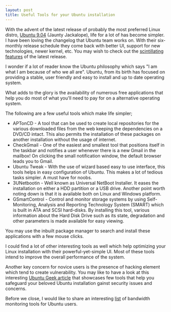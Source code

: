 ```yaml
---
layout: post
title: Useful Tools for your Ubuntu installation
---
```


With the advent of the latest release of probably the most preferred Linux distro, <a href="http://www.ubuntu.com/getubuntu/releasenotes/904overview">Ubuntu 9.04</a> (Jaunty Jackalope), life for a lot of has become simpler. I have been loving the changelog that Ubuntu team works on. With their six-monthly release schedule they come back with better UI, support for new technologies, newer kernel, etc. You may wish to check out the <a href="http://www.ubuntu.com/products/whatisubuntu/904features/">scintillating features</a> of the latest release.

I wonder if a lot of reader know the Ubuntu philosophy which says "I am what I am because of who we all are". Ubuntu, from its birth has focused on providing a stable, user friendly and easy to install and up to date operating system.

What adds to the glory is the availability of numerous free applications that help you do most of what you'll need to pay for on a alternative operating system.

The following are a few useful tools which make life simpler;

- APTonCD - A tool that can be used to create local repositories for the various downloaded files from the web keeping the dependencies on a DVD/CD intact. This also permits the installation of these packages on another installation without the usage of internet.
- CheckGmail - One of the easiest and smallest tool that positions itself in the taskbar and notifies a user whenever there is a new Gmail in the mailbox! On clicking the small notification window, the default browser leads you to Gmail.
- Ubuntu Tweak - With the use of wizard based easy to use interface, this tools helps in easy configuration of Ubuntu. This makes a lot of tedious tasks simpler. A must have for noobs.
- 3UNetbootin - Well known as Universal NetBoot Installer. It eases the installation on either a HDD partition or a USB drive. Another point worth noting down is that it is available both on Linux and Windows platform.
- GSmartControl - Control and monitor storage systems by using Self-Monitoring, Analysis and Reporting Technology System (SMART) which is built in ATA and SCSI hard-disks. By installing this tool, various information about the Hard Disk Drive such as its state, degradation and other parameters is made available for easy viewing. 

You may use the inbuilt package manager to search and install these applications with a few mouse clicks.

I could find a lot of other interesting tools as well which help optimizing your Linux installation with their powerful-yet-simple UI. Most of these tools intend to improve the overall performance of the system.

Another key concern for novice users is the presence of hacking element which tend to create vulnerability. You may like to have a look at this interesting <a href="http://www.ubuntugeek.com/list-of-security-tools-available-in-ubuntu.html">Ubuntu Geek article</a> that showcases few tools that help you safeguard your beloved Ubuntu installation gainst security issues and concerns.

Before we close, I would like to share an interesting <a href="http://www.ubuntugeek.com/bandwidth-monitoring-tools-for-ubuntu-users.html">list</a> of bandwidth monitoring tools for Ubuntu users.
